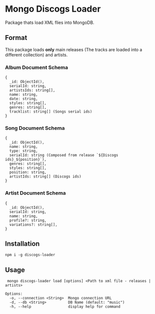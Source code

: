 # Mongo Discogs Loader

Package thats load XML flies into MongoDB.

## Format

This package loads **only** main releases (The tracks are loaded into a different collection) and artists.


### Album Document Schema
```
{
  _id: ObjectId(),  
  serialId: string,
  artistsIds: string[],
  name: string,
  date: string,
  styles: string[],
  genres: string[],
  tracklist: string[] (Songs serial ids)
}
```

### Song Document Schema 

```
{
  _id: ObjectId(),
  name: string,
  type: string,
  serialId: string (Composed from release `${Discogs ids}_${position}`),
  genres: string[],
  styles: string[],
  position: string,
  artistIds: string[] (Discogs ids)
}

```

### Artist Document Schema 

```
{
  _id: ObjectId(),
  serialId: string,
  name: string,
  profile?: string,
  variations?: string[],
}
```

## Installation

```
npm i -g discogs-loader
```

## Usage 

```
 mongo discogs-loader load [options] <Path to xml file - releases | artists>

Options:
  -o, --connection <String>  Mongo connection URL
  -d, --db <String>          DB Name (default: "music")
  -h, --help                 display help for command
  ```
